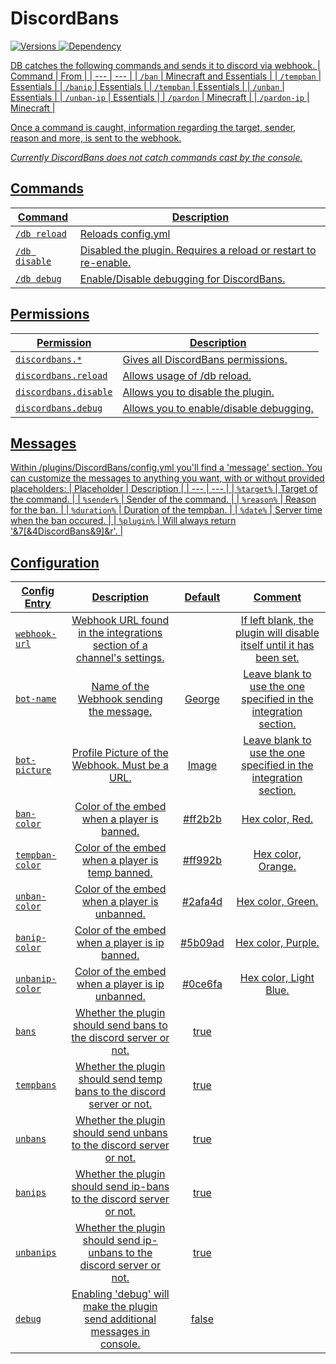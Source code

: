 # DiscordBans
<a href="https://github.com/Valorless/DiscordChatMonitor" rel="nofollow"><img src="https://img.shields.io/badge/Versions-1.18%20--%201.20%2B-brightgreen?style=flat" alt="Versions" style="max-width: 100%;"/>
<a href="https://github.com/Valorless/ValorlessUtils" rel="nofollow"><img src="https://img.shields.io/badge/Requires-ValorlessUtils-red?style=flat" alt="Dependency" style="max-width: 100%;"/>
<br>

DB catches the following commands and sends it to discord via webhook.
| Command | From |
| --- | --- |
| `/ban` | Minecraft and Essentials |
| `/tempban` | Essentials |
| `/banip` | Essentials |
| `/tempban` | Essentials |
| `/unban` | Essentials |
| `/unban-ip` | Essentials |
| `/pardon` | Minecraft |
| `/pardon-ip` | Minecraft |

Once a command is caught, information regarding the target, sender, reason and more, is sent to the webhook.

*Currently DiscordBans does not catch commands cast by the console.*

## Commands
| Command | Description |
| --- | --- |
| `/db reload` | Reloads config.yml |
| `/db disable` | Disabled the plugin. Requires a reload or restart to re-enable. |
| `/db debug` | Enable/Disable debugging for DiscordBans. |
  
## Permissions
| Permission | Description |
| --- | --- |
| `discordbans.*` | Gives all DiscordBans permissions. |
| `discordbans.reload` | Allows usage of /db reload. |
| `discordbans.disable` | Allows you to disable the plugin. |
| `discordbans.debug` | Allows you to enable/disable debugging. |

## Messages

Within /plugins/DiscordBans/config.yml you'll find a 'message' section. You can customize the messages to anything you want, with or without provided placeholders:
| Placeholder | Description |
| --- | --- |
| `%target%` | Target of the command. |
| `%sender%` | Sender of the command. |
| `%reason%` | Reason for the ban. |
| `%duration%` | Duration of the tempban. |
| `%date%` | Server time when the ban occured. |
| `%plugin%` | Will always return '&7[&4DiscordBans&9]&r'. |

## Configuration
| Config Entry | Description | Default | Comment |
| --- | :---: | :---: | :---: |
| `webhook-url` | Webhook URL found in the integrations section of a channel's settings. |  | If left blank, the plugin will disable itself until it has been set. |
| `bot-name` | Name of the Webhook sending the message. | George | Leave blank to use the one specified in the integration section. |
| `bot-picture` | Profile Picture of the Webhook. Must be a URL. | [Image](https://i.pinimg.com/originals/bf/23/ca/bf23ca87c2a867e2b3b991e76d982abd.jpg) | Leave blank to use the one specified in the integration section. |
| `ban-color` | Color of the embed when a player is banned. | #ff2b2b | Hex color, Red. |
| `tempban-color` | Color of the embed when a player is temp banned. | #ff992b | Hex color, Orange. |
| `unban-color` | Color of the embed when a player is unbanned. | #2afa4d | Hex color, Green. |
| `banip-color` | Color of the embed when a player is ip banned. | #5b09ad | Hex color, Purple. |
| `unbanip-color` | Color of the embed when a player is ip unbanned. | #0ce6fa | Hex color, Light Blue. |
| `bans` | Whether the plugin should send bans to the discord server or not. | true |  |
| `tempbans` | Whether the plugin should send temp bans to the discord server or not. | true |  |
| `unbans` | Whether the plugin should send unbans to the discord server or not. | true |  |
| `banips` | Whether the plugin should send ip-bans to the discord server or not. | true |  |
| `unbanips` | Whether the plugin should send ip-unbans to the discord server or not. | true |  |
| `debug` | Enabling 'debug' will make the plugin send additional messages in console. | false |  |
